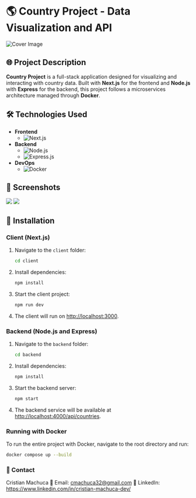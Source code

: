 # 🌎 Country Project - Data Visualization and API

![Cover Image](https://res.cloudinary.com/dutafv5us/image/upload/v1731100643/ublxlvjyebbjzvpmce1i.png)

## 🌐 Project Description
**Country Project** is a full-stack application designed for visualizing and interacting with country data. Built with **Next.js** for the frontend and **Node.js** with **Express** for the backend, this project follows a microservices architecture managed through **Docker**.

## 🛠️ Technologies Used
- **Frontend**
  - ![Next.js](https://img.shields.io/badge/Next.js-000?logo=next.js&logoColor=white&style=for-the-badge)
- **Backend**
  - ![Node.js](https://img.shields.io/badge/Node.js-339933?logo=node.js&logoColor=white&style=for-the-badge)
  - ![Express.js](https://img.shields.io/badge/Express.js-000000?logo=express&logoColor=white&style=for-the-badge)
- **DevOps**
  - ![Docker](https://img.shields.io/badge/Docker-2496ED?logo=docker&logoColor=white&style=for-the-badge)

## 📸 Screenshots
 ![](https://res.cloudinary.com/dutafv5us/image/upload/v1731100729/kyrcl2sotwjjcumj7dmz.png)
 ![](https://res.cloudinary.com/dutafv5us/image/upload/v1731100868/bwwmjet1xc2bj49fewh1.png)

## 🚀 Installation

### Client (Next.js)
1. Navigate to the `client` folder:
    ```bash
    cd client
    ```

2. Install dependencies:
    ```bash
    npm install
    ```

3. Start the client project:
    ```bash
    npm run dev
    ```

4. The client will run on [http://localhost:3000](http://localhost:3000).

### Backend (Node.js and Express)
1. Navigate to the `backend` folder:
    ```bash
    cd backend
    ```

2. Install dependencies:
    ```bash
    npm install
    ```

3. Start the backend server:
    ```bash
    npm start
    ```

4. The backend service will be available at [http://localhost:4000/api/countries](http://localhost:4000/api/countries).

### Running with Docker
To run the entire project with Docker, navigate to the root directory and run:

```bash
docker compose up --build
```
### 👤 Contact
Cristian Machuca
📧 Email: cmachuca32@gmail.com
💼 LinkedIn: https://www.linkedin.com/in/cristian-machuca-dev/



